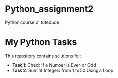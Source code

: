# Python_assignment2
Python course of tutedude
# My Python Tasks

This repository contains solutions for:

- **Task 1**:  Check if a Number is Even or Odd
- **Task 2**:  Sum of Integers from 1 to 50 Using a Loop

